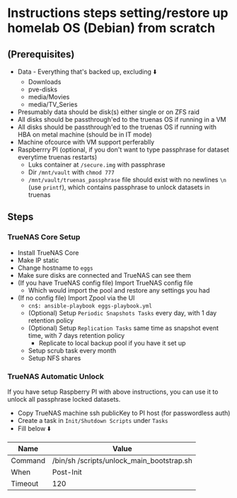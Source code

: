 # Instructions steps setting/restore up homelab OS (Debian) from scratch

## (Prerequisites)

- Data - Everything that's backed up, excluding ⬇️
  - Downloads
  - pve-disks
  - media/Movies
  - media/TV_Series
- Presumably data should be disk(s) either single or on ZFS raid
- All disks should be passthrough'ed to the truenas OS if running in a VM
- All disks should be passthrough'ed to the truenas OS if running with HBA on metal machine (should be in IT mode)
- Machine ofcource with VM support perferablly
- Raspberrry PI (optional, if you don't want to type passphrase for dataset everytime truenas restarts)
  - Luks container at `/secure.img` with passphrase
  - Dir `/mnt/vault` with `chmod 777`
  - `/mnt/vault/truenas_passphrase` file should exist with no newlines `\n` (use `printf`), which contains passphrase to unlock datasets in truenas

## Steps

### TrueNAS Core Setup

- Install TrueNAS Core
- Make IP static
- Change hostname to `eggs`
- Make sure disks are connected and TrueNAS can see them
- (If you have TrueNAS config file) Import TrueNAS config file
  - Which would import the pool and restore any settings you had
- (If no config file) Import Zpool via the UI
  - `cn$: ansible-playbook eggs-playbook.yml`
  - (Optional) Setup `Periodic Snapshots Tasks` every day, with 1 day retention policy
  - (Optional) Setup `Replication Tasks` same time as snapshot event time, with 7 days retention policy
    - Replicate to local backup pool if you have it set up
  - Setup scrub task every month
  - Setup NFS shares

### TrueNAS Automatic Unlock

If you have setup Raspberry PI with above instructions, you can use it to unlock all passphrase locked datasets.

- Copy TrueNAS machine ssh publicKey to PI host (for passwordless auth)
- Create a task in `Init/Shutdown Scripts` under `Tasks`
- Fill below ⬇️

| Name    | Value                                     |
| ------- | ----------------------------------------- |
| Command | /bin/sh /scripts/unlock_main_bootstrap.sh |
| When    | Post-Init                                 |
| Timeout | 120                                       |
